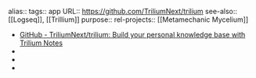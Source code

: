 alias::
tags:: app
URL:: https://github.com/TriliumNext/trilium
see-also:: [[Logseq]], [[Trillium]]
purpose::
rel-projects:: [[Metamechanic Mycelium]]
- [GitHub - TriliumNext/trilium: Build your personal knowledge base with Trilium Notes](https://github.com/TriliumNext/trilium)
-
-
-
